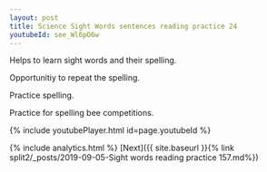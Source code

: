 ```yaml
---
layout: post
title: Science Sight Words sentences reading practice 24
youtubeId: see_Wl6pO6w
---
```

 
 
Helps to learn sight words and their spelling.

Opportunitiy to repeat the spelling. 

Practice spelling. 
 
Practice for spelling bee competitions. 
 
{% include youtubePlayer.html id=page.youtubeId %}
 
 
{% include analytics.html %} 
[Next]({{ site.baseurl }}{% link  split2/_posts/2019-09-05-Sight words reading practice 157.md%})
 
